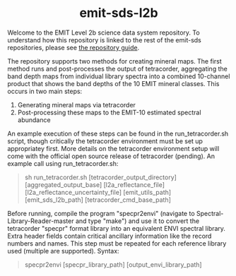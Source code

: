 <h1 align="center"> emit-sds-l2b </h1>

Welcome to the EMIT Level 2b science data system repository.  To understand how this repository is linked to the rest of the emit-sds repositories, please see [the repository guide](https://github.com/emit-sds/emit-main/wiki/Repository-Guide).

The repository supports two methods for creating mineral maps.  The first method runs and post-processes the output of tetracorder, aggregating the band depth maps from individual library spectra into a combined 10-channel product that shows the band depths of the 10 EMIT mineral classes. This occurs in two main steps: 

1) Generating mineral maps via tetracorder
2) Post-processing these maps to the EMIT-10 estimated spectral abundance

An example execution of these steps can be found in the run_tetracorder.sh script, though critically the tetracorder environment must be set up appropriatey first.  More details on the tetracorder environment setup will come with the official open source release of tetracorder (pending).  An example call using run_tetracorder.sh:

> sh run_tetracorder.sh [tetracorder_output_directory] [aggregated_output_base] [l2a_reflectance_file] [l2a_reflectance_uncertainty_file] [emit_utils_path] [emit_sds_l2b_path] [tetracorder_cmd_base_path]

Before running, compile the program "specpr2envi" (navigate to Spectral-Library-Reader-master and type "make") and use it to convert the tetracorder "specpr" format library into an equivalent ENVI spectral library.  Extra header fields contain critical ancillary information like the record numbers and names.  This step must be repeated for each reference library used (multiple are supported). Syntax:
> specpr2envi [specpr_library_path] [output_envi_library_path] 


